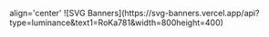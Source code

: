 
<p>align='center'
![SVG Banners](https://svg-banners.vercel.app/api?type=luminance&text1=RoKa781&width=800height=400)
</p>
